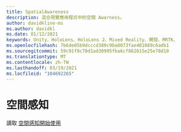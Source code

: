 ```yaml
---
title: SpatialAwareness
description: 混合現實應用程式中的空間 Awarness。
author: davidkline-ms
ms.author: davidkl
ms.date: 01/12/2021
keywords: Unity、HoloLens、HoloLens 2、Mixed Reality、開發、MRTK、
ms.openlocfilehash: 7b6de05b9dcccd380c9ba0073fae401089c6adb1
ms.sourcegitcommit: 59c91f8c70d1ad30995fba6cf862615e25e78d10
ms.translationtype: MT
ms.contentlocale: zh-TW
ms.lasthandoff: 03/19/2021
ms.locfileid: "104692265"
---
```

# <a name="spatial-awareness"></a>空間感知

讀取 [空間感知開始使用](../features/SpatialAwareness/SpatialAwarenessGettingStarted.md)
